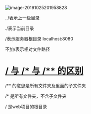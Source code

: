 ![image-20191025201958828](C:\Users\lenovo\AppData\Roaming\Typora\typora-user-images\image-20191025201958828.png)

../表示上一级目录

./表示当前目录

/表示服务器根目录 localhost:8080

不加/表示相对文件路径





# [/ 与 /* 与 /** 的区别](https://www.cnblogs.com/wwff/p/10242602.html)

/**   的意思是所有文件夹及里面的子文件夹


/*   是所有文件夹，不含子文件夹


/    是web项目的根目录
